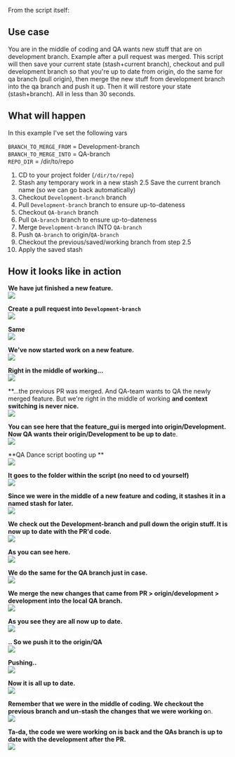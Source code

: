 From the script itself:

## Use case

You are in the middle of coding and QA wants new stuff that are on development branch. Example after a pull request was merged. This script will then save your current state (stash+current branch), checkout and pull development branch so that you're up to date from origin, do the same for qa branch (pull origin), then merge the new stuff from development branch into the qa branch and push it up. Then it will restore your state (stash+branch). All in less than 30 seconds.


## What will happen

In this example I've set the following vars

`BRANCH_TO_MERGE_FROM` = Development-branch  
`BRANCH_TO_MERGE_INTO` = QA-branch  
`REPO_DIR` = /dir/to/repo

1. CD to your project folder (`/dir/to/repo`)
2. Stash any temporary work in a new stash
2.5 Save the current branch name (so we can go back automatically)
3. Checkout `Development-branch` branch
4. Pull `Development-branch` branch to ensure up-to-dateness
5. Checkout `QA-branch` branch
6. Pull `QA-branch` branch to ensure up-to-dateness
7. Merge `Development-branch` INTO `QA-branch`
8. Push `QA-branch` to origin/`QA-branch`
9. Checkout the previous/saved/working branch from step 2.5
10. Apply the saved stash


## How it looks like in action

**We have jut finished a new feature.**  
![](images/1.png)  

**Create a pull request into `Development-branch`**  
![](images/2.png)  

**Same  
![](images/1.5.png)**  

**We've now started work on a new feature.**  
![](images/3.png)  

**Right in the middle of working...**  
![](images/4.png)  

<!-- **(Same, uncommitted stuff..**  
![](images/5.png)   -->

**...the previous PR was merged. And QA-team wants to QA the newly merged feature. But we're right in the middle of working **and context switching is never nice.**  
![](images/6.png)  

**You can see here that the feature_gui is merged into origin/Development. Now QA wants their origin/Development to be up to dat**e.  
![](images/7.png)

**QA Dance script booting up  **  
![](images/8.png)  

**It goes to the folder within the script (no need to cd yourself)**  
![](images/9.png)  

**Since we were in the middle of a new feature and coding, it stashes it in a named stash for later.**  
![](images/10.png)  

**We check out the Development-branch and pull down the origin stuff. It is now up to date with the PR'd code.**  
![](images/11.png)  

**As you can see here.**  
![](images/12.png)  

**We do the same for the QA branch just in case.**  
![](images/13.png)  

**We merge the new changes that came from PR > origin/development > development into the local QA branch.**  
![](images/14.png)  

**As you see they are all now up to date.**  
![](images/15.png)  

**.. So we push it to the origin/QA**  
![](images/16.png)  

**Pushing..**  
![](images/17.png)  

**Now it is all up to date.**  
![](images/18.png)  

**Remember that we were in the middle of coding. We checkout the previous branch and un-stash the changes that we were working o**n.  
![](images/19.png)  

**Ta-da, the code we were working on is back and the QAs branch is up to date with the development after the PR.**  
![](images/20.png)  

